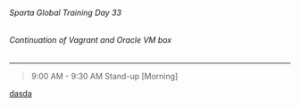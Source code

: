 ###### Sparta Global Training Day 33
###### Continuation of Vagrant and Oracle VM box

___

> 9:00 AM - 9:30 AM Stand-up [Morning]

<ins style="color=#f20a0a">dasda</ins>